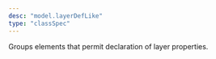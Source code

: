 ```yaml
---
desc: "model.layerDefLike"
type: "classSpec"
---
```


Groups elements that permit declaration of layer properties.